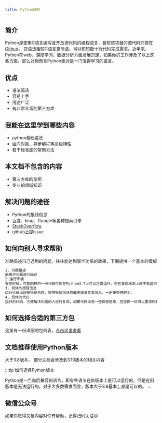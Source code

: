 ```yaml
---
title: Python编程
---
```


## 简介
Python是使用C语言编写且开放源代码的编程语言，目前该项目的源代码托管在[Github](https://github.com/python)， 其语法相较C语言更简洁，可以短短数十行代码完成需求。近年来，Python在web、深度学习、数据分析方面发展迅速，如果你的工作涉及了以上这些方面，那么对你而言Python绝对是一门值得学习的语言。

## 优点
- 语法简洁
- 容易上手
- 用途广泛
- 有非常丰富的第三方库

## 我能在这里学到哪些内容
- python基础语法
- 面向对象、异步编程等高级特性
- 若干标准库的常用方法

## 本文档不包含的内容
- 第三方库的使用
- 专业的领域知识


## 解决问题的途径
- Python的报错信息
- 百度、bing、Google等各种搜索引擎
- [StackOverflow](https://stackoverflow.com/)
- github上提issue

## 如何向别人寻求帮助
准确描述自己遇到的问题，往往能达到事半功倍的效果，下面提供一个基本的模板
```bash
1. 问题描述
简单对问题进行描述
2.运行环境
有些时候，可能同样的一份代码可能在Python3.7上可以正常运行，但在其他版本上就不能运行，所以请提供你使用的Python版本。
3. 具体的报错信息
运行代码出现报错信息时，提供报错信息的截图或者文本信息，一定要提供的全。
4. 具体的代码
运行的代码，方便解决问题的人进行复现，如果代码涉及一些保密信息，应提供一份可以重现你错误的代码。
```

## 如何选择合适的第三方包
这里有一份详细的包列表，[点击这里查看](/python/third-part)


## 文档推荐使用Python版本

大于3.8版本， 部分文档会涉及到3.10版本的相关内容

:::tip 如何选择Python版本

Python是一门向后兼容的语言，即有些语法在新版本上是可以运行的，但是在旧版本是无法运行的。对于大多数需求而言，版本大于3.8基本上都是可以的。
:::


## 微信公众号
如果你觉得文档内容对你有帮助，记得扫码关注😄
